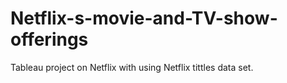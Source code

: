 # Netflix-s-movie-and-TV-show-offerings
Tableau project on Netflix with using Netflix tittles data set.
